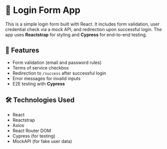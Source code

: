 # 🧾 Login Form App

This is a simple login form built with React. It includes form validation, user credential check via a mock API, and redirection upon successful login. The app uses **Reactstrap** for styling and **Cypress** for end-to-end testing.

## 🚀 Features

- Form validation (email and password rules)
- Terms of service checkbox
- Redirection to `/success` after successful login
- Error messages for invalid inputs
- E2E testing with **Cypress**

## 🛠 Technologies Used

- React
- Reactstrap
- Axios
- React Router DOM
- Cypress (for testing)
- MockAPI (for fake user data)
